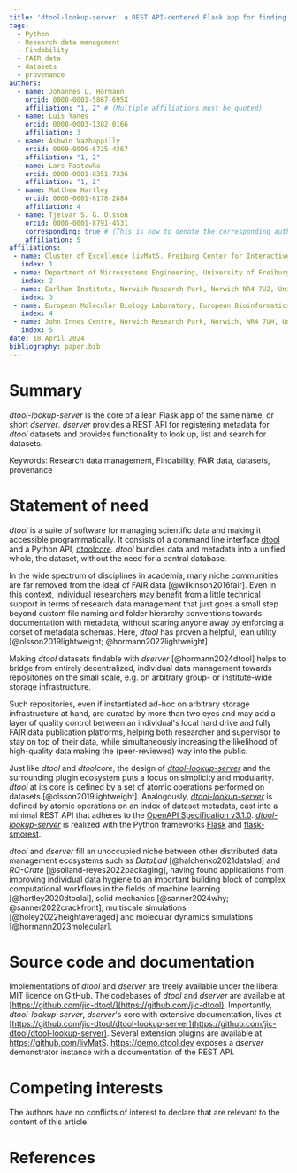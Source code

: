 ```yaml
---
title: 'dtool-lookup-server: a REST API-centered Flask app for finding dtool datasets'
tags:
  - Python
  - Research data management
  - Findability
  - FAIR data
  - datasets
  - provenance
authors:
  - name: Johannes L. Hörmann
    orcid: 0000-0001-5867-695X
    affiliation: "1, 2" # (Multiple affiliations must be quoted)
  - name: Luis Yanes
    orcid: 0000-0003-1382-0166
    affiliation: 3
  - name: Ashwin Vazhappilly
    orcid: 0009-0009-6725-4367
    affiliation: "1, 2"
  - name: Lars Pastewka
    orcid: 0000-0001-8351-7336
    affiliation: "1, 2"
  - name: Matthew Hartley
    orcid: 0000-0001-6178-2884
    affiliation: 4
  - name: Tjelvar S. G. Olsson 
    orcid: 0000-0001-8791-4531
    corresponding: true # (This is how to denote the corresponding author)
    affiliation: 5
affiliations:
 - name: Cluster of Excellence livMatS, Freiburg Center for Interactive Materials and Bioinspired Technologies, University of Freiburg, Georges-Köhler-Allee 105, 79110 Freiburg, Germany
   index: 1
 - name: Department of Microsystems Engineering, University of Freiburg, Georges-Köhler-Allee 103, 79110 Freiburg, Germany
   index: 2
 - name: Earlham Institute, Norwich Research Park, Norwich NR4 7UZ, United Kingdom
   index: 3
 - name: European Molecular Biology Laboratory, European Bioinformatics Institute (EMBL-EBI), Hinxton, United Kingdom
   index: 4
 - name: John Innes Centre, Norwich Research Park, Norwich, NR4 7UH, United Kingdom
   index: 5
date: 18 April 2024
bibliography: paper.bib
---
```


Summary
=======

*dtool-lookup-server* is the core of a lean Flask app of the same name, or
short *dserver*. *dserver* provides a REST API for registering metadata for
*dtool* datasets and provides functionality to look up, list and search for
datasets.

Keywords: Research data management, Findability, FAIR data, datasets,
provenance

Statement of need
=================

*dtool* is a suite of software for managing scientific data and making it
accessible programmatically. It consists of a command line interface
[dtool](https://github.com/jic-dtool/dtool) and a Python API,
[dtoolcore](https://github.com/jic-dtool/dtoolcore).
*dtool* bundles data and metadata into a unified whole, the dataset,
without the need for a central database.

In the wide spectrum of disciplines in academia, many niche communities are far
removed from the ideal of FAIR data [@wilkinson2016fair].
Even in this context, individual researchers may benefit from
a little technical support in terms of research data management that just goes
a small step beyond custom file naming and folder hierarchy conventions
towards documentation with metadata, without scaring anyone away by enforcing
a corset of metadata schemas. Here, *dtool* has proven a helpful, lean utility
[@olsson2019lightweight; @hormann2022lightweight].

Making *dtool* datasets findable with *dserver* [@hormann2024dtool] helps to
bridge from entirely decentralized, individual data management towards
repositories on the small scale, e.g. on arbitrary group- or institute-wide
storage infrastructure.

Such repositories, even if instantiated ad-hoc on arbitrary storage
infrastructure at hand, are curated by more than two eyes and may add a layer of
quality control between an individual's local hard drive and fully FAIR data
publication platforms, helping both researcher and supervisor to stay on top of
their data, while simultaneously increasing the likelihood of high-quality data
making the (peer-reviewed) way into the public.

Just like *dtool* and *dtoolcore*, the design of
[*dtool-lookup-server*](https://github.com/jic-dtool/dtool-lookup-server)
and the surrounding plugin ecosystem puts a focus on simplicity and modularity.
*dtool* at its core is defined by a set of atomic operations performed on
datasets [@olsson2019lightweight]. Analogously,
[*dtool-lookup-server*](https://github.com/jic-dtool/dtool-lookup-server) is
defined by atomic operations on an index of dataset metadata, cast into a
minimal REST API that adheres to the
[OpenAPI Specification v3.1.0](https://spec.openapis.org/oas/v3.1.0).
[*dtool-lookup-server*](https://github.com/jic-dtool/dtool-lookup-server) is realized with the Python frameworks [Flask](https://flask.palletsprojects.com/)
and [flask-smorest](https://flask-smorest.readthedocs.io/en/latest/).

*dtool* and *dserver* fill an unoccupied niche between other distributed data
management ecosystems such as *DataLad*
[@halchenko2021datalad] and *RO-Crate* [@soiland-reyes2022packaging], having
found applications from improving individual data hygiene
to an important building block of complex computational workflows
in the fields of machine learning [@hartley2020dtoolai], solid mechanics
[@sanner2024why; @sanner2022crackfront], multiscale simulations
[@holey2022heightaveraged] and molecular dynamics simulations
[@hormann2023molecular].


Source code and documentation
=============================

Implementations of *dtool* and *dserver* are freely available under the
liberal MIT licence on GitHub. The codebases of *dtool* and *dserver*
are available at
[https://github.com/jic-dtool/](https://github.com/jic-dtool).
Importantly, *dtool-lookup-server*,
*dserver*'s core with extensive documentation, lives at
[https://github.com/jic-dtool/dtool-lookup-server](https://github.com/jic-dtool/dtool-lookup-server).
Several extension plugins are available at
<https://github.com/livMatS>. <https://demo.dtool.dev> exposes a
*dserver* demonstrator instance with a documentation of the REST API.

Competing interests
===================

The authors have no conflicts of interest to declare that are relevant
to the content of this article.

References
==========

